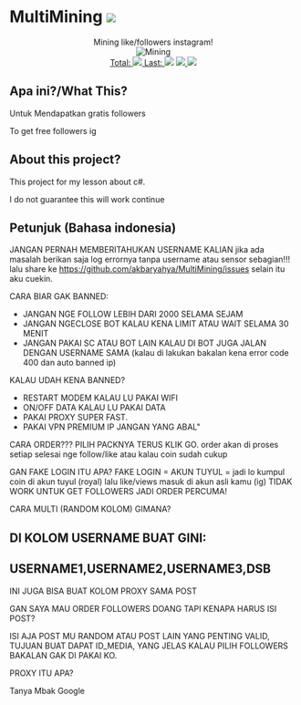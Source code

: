 # MultiMining <a href="https://github.com/akbaryahya/MultiMining/releases/latest"><img src="https://img.shields.io/github/release/akbaryahya/MultiMining.svg"/></a>

<p align="center">
  Mining like/followers instagram!<br>
  <img src="https://i.imgur.com/cBTpf7p.jpg" alt="Mining"/><br>
  <a href="https://github.com/akbaryahya/MultiMining/releases/latest">Total: <img src="https://img.shields.io/github/downloads/akbaryahya/MultiMining/total.svg"/> Last: <img src="https://img.shields.io/github/downloads/akbaryahya/MultiMining/latest/total.svg"/></a> <a href="https://github.com/akbaryahya/MultiMining/issues"><img src="https://img.shields.io/github/issues/akbaryahya/MultiMining.svg"/> <img src="https://img.shields.io/github/issues-closed-raw/akbaryahya/MultiMining.svg"/></a>
</p>

Apa ini?/What This?
-------------
Untuk Mendapatkan gratis followers

To get free followers ig

About this project?
-------------
This project for my lesson about c#.

I do not guarantee this will work continue

Petunjuk (Bahasa indonesia)
-------------
JANGAN PERNAH MEMBERITAHUKAN USERNAME KALIAN
jika ada masalah berikan saja log errornya tanpa username atau sensor sebagian!!! lalu share ke https://github.com/akbaryahya/MultiMining/issues selain itu aku cuekin.

CARA BIAR GAK BANNED:
* JANGAN NGE FOLLOW LEBIH DARI 2000 SELAMA SEJAM
* JANGAN NGECLOSE BOT KALAU KENA LIMIT ATAU WAIT SELAMA 30 MENIT
* JANGAN PAKAI SC ATAU BOT LAIN KALAU DI BOT JUGA JALAN DENGAN USERNAME SAMA (kalau di lakukan bakalan kena error code 400 dan auto banned ip)

KALAU UDAH KENA BANNED?
* RESTART MODEM KALAU LU PAKAI WIFI
* ON/OFF DATA KALAU LU PAKAI DATA
* PAKAI PROXY SUPER FAST.
* PAKAI VPN PREMIUM IP JANGAN YANG ABAL"

CARA ORDER???
PILIH PACKNYA TERUS KLIK GO.
order akan di proses setiap selesai nge follow/like atau kalau coin sudah cukup

GAN FAKE LOGIN ITU APA?
FAKE LOGIN = AKUN TUYUL = 
jadi lo kumpul coin di akun tuyul (royal) lalu like/views masuk di akun asli kamu (ig)
TIDAK WORK UNTUK GET FOLLOWERS JADI ORDER PERCUMA!

CARA MULTI (RANDOM KOLOM) GIMANA?

DI KOLOM USERNAME BUAT GINI:
---
USERNAME1,USERNAME2,USERNAME3,DSB
---
INI JUGA BISA BUAT KOLOM PROXY SAMA POST

GAN SAYA MAU ORDER FOLLOWERS DOANG TAPI KENAPA HARUS ISI POST?

ISI AJA POST MU RANDOM ATAU POST LAIN YANG PENTING VALID, TUJUAN BUAT DAPAT ID_MEDIA, YANG JELAS KALAU PILIH FOLLOWERS BAKALAN GAK DI PAKAI KO.

PROXY ITU APA?

Tanya Mbak Google
